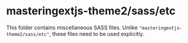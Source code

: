 # masteringextjs-theme2/sass/etc

This folder contains miscellaneous SASS files. Unlike `"masteringextjs-theme2/sass/etc"`, these files
need to be used explicitly.
